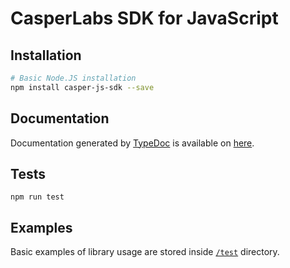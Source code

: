 # CasperLabs SDK for JavaScript

## Installation

```bash
# Basic Node.JS installation
npm install casper-js-sdk --save
```

## Documentation

Documentation generated by [TypeDoc](https://typedoc.org/) is available on [here](https://casper-ecosystem.github.io).

## Tests

```
npm run test
```

## Examples

Basic examples of library usage are stored inside [`/test`](https://github.com/casper-ecosystem/casper-js-sdk/tree/dev/test) directory.
